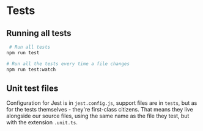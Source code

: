 # Tests

## Running all tests

```bash
 # Run all tests
npm run test

# Run all the tests every time a file changes
npm run test:watch
```

## Unit test files

Configuration for Jest is in `jest.config.js`, support files are in `tests`, but as for the tests themselves - they're first-class citizens. That means they live alongside our source files, using the same name as the file they test, but with the extension `.unit.ts`.
